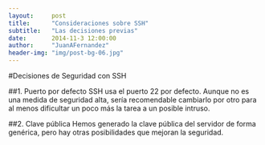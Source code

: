 ```yaml
---
layout:     post
title:      "Consideraciones sobre SSH"
subtitle:   "Las decisiones previas"
date:       2014-11-3 12:00:00
author:     "JuanAFernandez"
header-img: "img/post-bg-06.jpg"
---
```


#Decisiones de Seguridad con SSH

##1. Puerto por defecto
SSH usa el puerto 22 por defecto. Aunque no es una medida de seguridad alta, sería recomendable cambiarlo por otro para al menos dificultar un poco más la tarea a un posible intruso.

##2. Clave pública
Hemos generado la clave pública del servidor de forma genérica, pero hay otras posibilidades que mejoran la seguridad.
